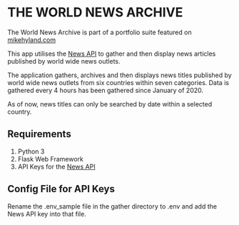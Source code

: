 # THE WORLD NEWS ARCHIVE

The World News Archive is part of a portfolio suite featured on <a href="https://mikehyland.com" target="_blank">mikehyland.com</a>


This app utilises the <a href="https://newsapi.org/" target="_blank">News API</a> to gather and then display news articles published by world wide news outlets.

The application gathers, archives and then displays news titles published by world wide news outlets from six countries within seven categories. Data is gathered every 4 hours has been gathered since January of 2020.

As of now, news titles can only be searched by date within a selected country.

## Requirements

1. Python 3
2. Flask Web Framework
3. API Keys for the <a href="https://newsapi.org/" target="_blank">News API</a>

## Config File for API Keys

Rename the .env_sample file in the gather directory to .env and add the News API key into that file.  
